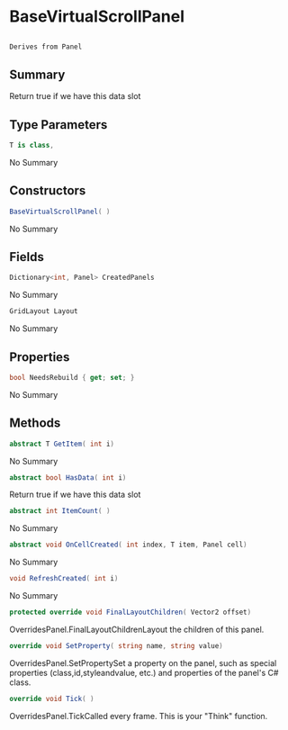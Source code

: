 # BaseVirtualScrollPanel<T>

## 
```c#
Derives from Panel
```

## Summary

Return true if we have this data slot
## Type Parameters

```c#
T is class, 
```
No Summary
## Constructors

```c#
BaseVirtualScrollPanel( ) 
```
No Summary
## Fields

```c#
Dictionary<int, Panel> CreatedPanels
```
No Summary
```c#
GridLayout Layout
```
No Summary
## Properties

```c#
bool NeedsRebuild { get; set; } 
```
No Summary
## Methods

```c#
abstract T GetItem( int i) 
```
No Summary
```c#
abstract bool HasData( int i) 
```
Return true if we have this data slot
```c#
abstract int ItemCount( ) 
```
No Summary
```c#
abstract void OnCellCreated( int index, T item, Panel cell) 
```
No Summary
```c#
void RefreshCreated( int i) 
```
No Summary
```c#
protected override void FinalLayoutChildren( Vector2 offset) 
```
OverridesPanel.FinalLayoutChildrenLayout the children of this panel.
```c#
override void SetProperty( string name, string value) 
```
OverridesPanel.SetPropertySet a property on the panel, such as special properties (class,id,styleandvalue, etc.) and properties of the panel's C# class.
```c#
override void Tick( ) 
```
OverridesPanel.TickCalled every frame. This is your "Think" function.
